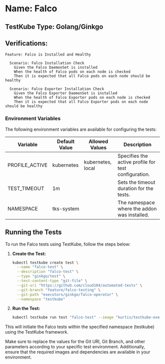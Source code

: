# Name: Falco

## TestKube Type: Golang/Ginkgo

## Verifications:

```
Feature: Falco is Installed and Healthy

  Scenario: Falco Installation Check
    Given the Falco DaemonSet is installed
    When the health of Falco pods on each node is checked
    Then it is expected that all Falco pods on each node should be healthy

  Scenario: Falco Exporter Installation Check
    Given the Falco Exporter DaemonSet is installed
    When the health of Falco Exporter pods on each node is checked
    Then it is expected that all Falco Exporter pods on each node should be healthy
```

### Environment Variables

The following environment variables are available for configuring the tests:

| Variable         | Default Value | Allowed Values    | Description                                           |
|------------------|---------------|-------------------|-------------------------------------------------------|
| PROFILE_ACTIVE   | kubernetes    | kubernetes, local | Specifies the active profile for test configuration.  |
| TEST_TIMEOUT     | 1m            |                   | Sets the timeout duration for the tests.              |
| NAMESPACE        | tks-system    |                   | The namespace where the addon was installed.          |

## Running the Tests

To run the Falco tests using TestKube, follow the steps below:

1. **Create the Test:**
    ```bash
    kubectl testkube create test \
      --name "falco-test" \
      --description "falco-test" \
      --type "ginkgo/test" \
      --test-content-type "git-file" \
      --git-uri "https://github.com/cloud104/automated-tests" \
      --git-branch "feature/falco-testing" \
      --git-path "executors/ginkgo/falco-operator" \
      --namespace "testkube"
    ```

2. **Run the Test:**
    ```bash
    kubectl testkube run test "falco-test" --image "kurtis/testkube-executor-ginkgo:1.15.16" --namespace "testkube"
    ```

This will initiate the Falco tests within the specified namespace (testkube) using the TestKube framework.

Make sure to replace the values for the Git URI, Git Branch, and other parameters according to your specific test
environment. Additionally, ensure that the required images and dependencies are available in your environment.
